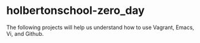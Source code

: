 # holbertonschool-zero_day

The following projects will help us understand how to use Vagrant, Emacs, Vi, and Github.
